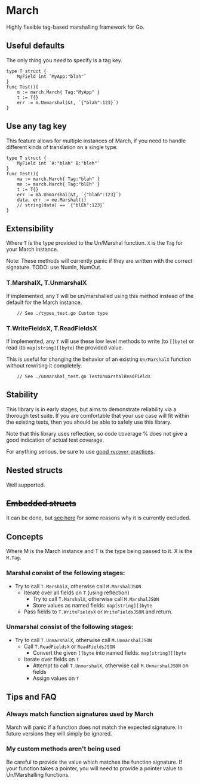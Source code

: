 # March

Highly flexible tag-based marshalling framework for Go.

## Useful defaults

The only thing you *need* to specify is a tag key.

```
type T struct {
    MyField int `MyApp:"blah"`
}
func Test(){
    m := march.March{ Tag:"MyApp" }
    t := T{}
    err := m.Unmarshal(&t, `{"blah":123}`)
}
```

## Use any tag key

This feature allows for multiple instances of March,
if you need to handle different kinds of translation on a single type.

```
type T struct {
    MyField int `A:"blah" B:"bleh"`
}
func Test(){
    ma := march.March{ Tag:"blah" }
    me := march.March{ Tag:"blEh" }
    t := T{}
    err := ma.Unmarshal(&t, `{"blah":123}`)
    data, err := me.Marshal(t)
    // string(data) == `{"blEh":123}`
}
```

## Extensibility

Where `T` is the type provided to the Un/Marshal function.
`X` is the `Tag` for your March instance.

Note: These methods will currently panic if they are written with the correct signature. TODO: use NumIn, NumOut.

### T.MarshalX, T.UnmarshalX

If implemented, any `T` will be un/marshalled using this method instead of the default for the March instance.

```
    // See ./types_test.go Custom type
```

### T.WriteFieldsX, T.ReadFieldsX

If implemented, any `T` will use these low level methods to write (to `[]byte`) or read (to `map[string][]byte`) the provided value.

This is useful for changing the behavior of an existing `Un/MarshalX` function without rewriting it completely.

```
    // See ./unmarshal_test.go TestUnmarshalReadFields
```

## Stability

This library is in early stages, but aims to demonstrate reliability via a thorough test suite. If you are comfortable that your use case will fit within the existing tests, then you should be able to safely use this library.

Note that this library uses reflection, so code coverage % does not give a good indication of actual test coverage.

For anything serious, be sure to use [good `recover` practices](https://blog.golang.org/defer-panic-and-recover).

## Nested structs

Well supported.

## ~~Embedded structs~~

It can be done, but [see here](https://stackoverflow.com/a/28977064) for some reasons why it is currently excluded. 

## Concepts

Where M is the March instance and T is the type being passed to it.
X is the `M.Tag`.

### Marshal consist of the following stages:

- Try to call `T.MarshalX`, otherwise call `M.MarshalJSON`
    - Iterate over all fields on `T` (using reflection)
        - Try to call `T.MarshalX`, otherwise call `M.MarshalJSON`
        - Store values as named fields: `map[string][]byte`
    - Pass fields to `T.WriteFieldsX` or `WriteFieldsJSON` and return.

### Unmarshal consist of the following stages:

- Try to call `T.UnmarshalX`, otherwise call `M.UnmarshalJSON`
    - Call `T.ReadFieldsX` or `ReadFieldsJSON`
        - Convert the given `[]byte` into named fields: `map[string][]byte`
    - Iterate over fields on `T`
        - Attempt to call `T.UnmarshalX`, otherwise call `M.UnmarshalJSON` on fields
        - Assign values on `T`

## Tips and FAQ

### Always match function signatures used by March

March will panic if a function does not match the expected signature. In future versions they will simply be ignored.

### My custom methods aren't being used

Be careful to provide the value which matches the function signature. If your function takes a pointer, you will need to provide a pointer value to Un/Marshalling functions.

